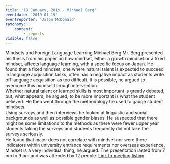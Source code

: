 ```yaml
---
title: '19 January, 2019 - Michael Berg'
eventdate: '2019-01-19'
eventreporter: 'Jason McDonald'
taxonomy:
    content:
        - reports
visible: false
---
```


Mindsets and Foreign Language Learning
Michael Berg
Mr. Berg presented his thesis from his paper on how mindset, either a growth mindset or a fixed mindset, affects language learning, with a specific focus on Japan.  He found that a fixed mindset, one where natural talent is expected to succeed in language acquisition tasks, often has a negative impact as students write off language acquisition as too difficult.  It is possible, he argued to overcome this mindset through intervention.  
Whether natural talent or learned skills is most important is greatly debated, but, what appears, he argued, to be more important is what the student believed.  He then went through the methodology he used to gauge student mindsets.  
Using surveys and then interviews he looked at linguistic and social backgrounds as well as possible gender biases.  He suspected that there might be some limitations to the methods as there were fewer upper year students taking the surveys and students frequently did not take the surveys seriously.  
He found that major does not correlate with mindset nor were there indicators within university entrance requirements nor overseas experience.  Mindset is a very individual thing, he argued.
The presentation lasted from 7 pm to 9 pm and was attended by 12 people.
<a href="../schedule/2019/january/19">Link to meeting listing</a>
